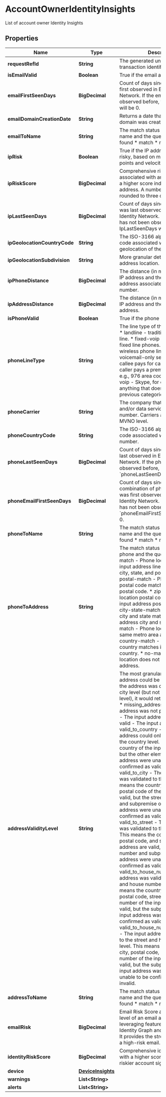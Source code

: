 

# AccountOwnerIdentityInsights

List of account owner Identity Insights

## Properties

| Name | Type | Description | Notes |
|------------ | ------------- | ------------- | -------------|
|**requestRefId** | **String** | The generated unique web transaction identifier. |  [optional] |
|**isEmailValid** | **Boolean** | True if the email address is valid. |  [optional] |
|**emailFirstSeenDays** | **BigDecimal** | Count of days since the email was first observed in Ekata&#39;s Identity Network. If the email has not been observed before, first_seen_days will be 0. |  [optional] |
|**emailDomainCreationDate** | **String** | Returns a date that the email domain was created. |  [optional] |
|**emailToName** | **String** | The match status between the input name and the queried entity. * not found * match * no-match |  [optional] |
|**ipRisk** | **Boolean** | True if the IP address is considered risky, based on multiple IP data points and velocity calculations. |  [optional] |
|**ipRiskScore** | **BigDecimal** | Comprehensive risk score associated with an IP address, with a higher score indicating a riskier IP address. A number between 0 and 1 rounded to three decimal places. |  [optional] |
|**ipLastSeenDays** | **BigDecimal** | Count of days since the IP address was last observed in Ekata&#39;s Identity Network. If the IP address has not been observed before, IpLastSeenDays will be 0. |  [optional] |
|**ipGeolocationCountryCode** | **String** | The ISO-3166 alpha-2 country code associated with the geolocation of the IP address. |  [optional] |
|**ipGeolocationSubdivision** | **String** | More granular detail about the IP address location. |  [optional] |
|**ipPhoneDistance** | **BigDecimal** | The distance (in miles) between the IP address and the closest physical address associated with the phone number. |  [optional] |
|**ipAddressDistance** | **BigDecimal** | The distance (in miles) between the IP address and the physical address. |  [optional] |
|**isPhoneValid** | **Boolean** | True if the phone number is valid. |  [optional] |
|**phoneLineType** | **String** | The line type of the phone number. * landline - traditional wired phone line. * fixed-voip - VoIP-based fixed line phones. * mobile - wireless phone line. * voicemail - voicemail-only service. * toll-free - callee pays for call. * premium - caller pays a premium for the call-e.g., 976 area code. * non-fixed-voip - Skype, for example * other - anything that does not match the previous categories. |  [optional] |
|**phoneCarrier** | **String** | The company that provides voice and/or data services for the phone number. Carriers are returned at the MVNO level. |  [optional] |
|**phoneCountryCode** | **String** | The ISO-3166 alpha-2 country code associated with the phone number. |  [optional] |
|**phoneLastSeenDays** | **BigDecimal** | Count of days since the phone was last observed in Ekata&#39;s Identity Network. If the phone has not been observed before, &#x60;phoneLastSeenDays&#x60; will be 0. |  [optional] |
|**phoneEmailFirstSeenDays** | **BigDecimal** | Count of days since the combination of phone and email was first observed in Ekata&#39;s Identity Network. If that combination has not been observed before, &#x60;phoneEmailFirstSeenDays&#x60; will be 0. |  [optional] |
|**phoneToName** | **String** | The match status between the input name and the queried entity.  * not-found  * match  * no-match |  [optional] |
|**phoneToAddress** | **String** | The match status between the input phone and the queried entity. * match - Phone location matches input address line 1, address line 2, city, state, and postal code.  * postal-match - Phone location postal code matches input address postal code.  * zip4-match - Phone location postal code zip+4 matches input address postal code zip+4.  * city-state-match - Phone location city and state matches input address city and state. * metro-match - Phone location is in the same metro area as input address.  * country-match - Phone location country matches input address country.  * no-match - Phone location does not match input address. |  [optional] |
|**addressValidityLevel** | **String** | The most granular level to which the address could be validated. Ex. If the address was only valid to the city level (but not to the house level), it would return “valid_to_city”.   * missing_address - An input address was not provided.    * invalid - The input address is not valid.    * valid - The input address is valid.    * valid_to_country - The input address could only be validated to the country level. This means the country of the input address is valid, but the other elements of the input address were unable to be confirmed as valid or invalid.    * valid_to_city - The input address was validated to the city level. This means the country, state, city, and postal code of the input address are valid, but the street, house number, and subpremise of the input address were unable to be confirmed as valid or invalid.    * valid_to_street - The input address was validated to the street level. This means the country, state, city, postal code, and street of the input address are valid, but the house number and subpremise of the input address were unable to be confirmed as valid or invalid.      * valid_to_house_number - The input address was validated to the street and house number level. This means the country, state, city, postal code, street, and house number of the input address are valid, but the subpremise of the input address was unable to be confirmed as valid or invalid.      * valid_to_house_number_missing_apt - The input address was validated to the street and house number level. This means the country, state, city, postal code, street, and house number of the input address are valid, but the subpremise of the input address was missing and thus unable to be confirmed as valid or invalid. |  [optional] |
|**addressToName** | **String** | The match status between the input name and the queried entity. * not-found * match * no-match |  [optional] |
|**emailRisk** | **BigDecimal** | Email Risk Score assesses the risk level of an email address by leveraging features from our Identity Graph and Identity Network. It provides the strongest indicator of a high-risk email. |  [optional] |
|**identityRiskScore** | **BigDecimal** | Comprehensive identity risk score with a higher score indicating a riskier account sign-up. |  [optional] |
|**device** | [**DeviceInsights**](DeviceInsights.md) |  |  [optional] |
|**warnings** | **List&lt;String&gt;** |  |  [optional] |
|**alerts** | **List&lt;String&gt;** |  |  [optional] |



